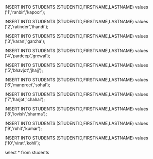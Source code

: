 INSERT INTO STUDENTS (STUDENTID,FIRSTNAME,LASTNAME)
values ('1','ranbir','kapoor');

INSERT INTO STUDENTS (STUDENTID,FIRSTNAME,LASTNAME)
values ('2','ratinder','thandi');

INSERT INTO STUDENTS (STUDENTID,FIRSTNAME,LASTNAME)
values ('3','karan','garcha');

INSERT INTO STUDENTS (STUDENTID,FIRSTNAME,LASTNAME)
values ('4','pardeep','grewal');

INSERT INTO STUDENTS (STUDENTID,FIRSTNAME,LASTNAME)
values ('5','bhavjot','jhajj');

INSERT INTO STUDENTS (STUDENTID,FIRSTNAME,LASTNAME)
values ('6','manpreet','sohal');

INSERT INTO STUDENTS (STUDENTID,FIRSTNAME,LASTNAME)
values ('7','harjot','chahal');

INSERT INTO STUDENTS (STUDENTID,FIRSTNAME,LASTNAME)
values ('8','lovish','sharma');

INSERT INTO STUDENTS (STUDENTID,FIRSTNAME,LASTNAME)
values ('9','rohit','kumar');

INSERT INTO STUDENTS (STUDENTID,FIRSTNAME,LASTNAME)
values ('10','virat','kohli');

select * from students
